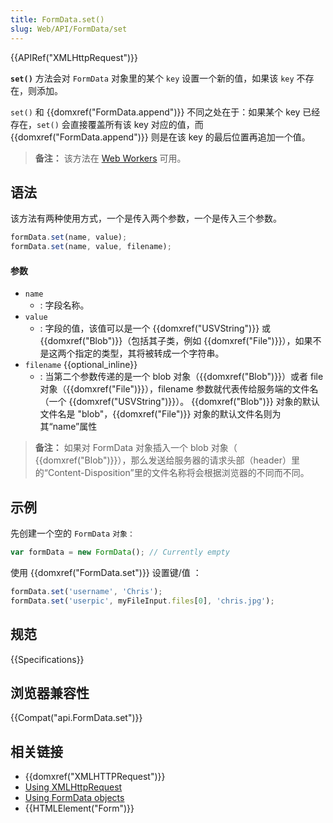 ```yaml
---
title: FormData.set()
slug: Web/API/FormData/set
---
```

{{APIRef("XMLHttpRequest")}}

**`set()`** 方法会对 `FormData` 对象里的某个 `key` 设置一个新的值，如果该 `key` 不存在，则添加。

`set()` 和 {{domxref("FormData.append")}} 不同之处在于：如果某个 key 已经存在，`set()` 会直接覆盖所有该 key 对应的值，而 {{domxref("FormData.append")}} 则是在该 key 的最后位置再追加一个值。

> **备注：** 该方法在 [Web Workers](/zh-CN/docs/Web/API/Web_Workers_API) 可用。

## 语法

该方法有两种使用方式，一个是传入两个参数，一个是传入三个参数。

```js
formData.set(name, value);
formData.set(name, value, filename);
```

#### 参数

- `name`
  - : 字段名称。
- `value`
  - : 字段的值，该值可以是一个 {{domxref("USVString")}} 或 {{domxref("Blob")}}（包括其子类，例如 {{domxref("File")}}），如果不是这两个指定的类型，其将被转成一个字符串。
- `filename` {{optional_inline}}
  - : 当第二个参数传递的是一个 blob 对象（{{domxref("Blob")}}）或者 file 对象（{{domxref("File")}}），filename 参数就代表传给服务端的文件名（一个 {{domxref("USVString")}}）。
    {{domxref("Blob")}} 对象的默认文件名是 "blob"，{{domxref("File")}} 对象的默认文件名则为其“name”属性

> **备注：** 如果对 FormData 对象插入一个 blob 对象（ {{domxref("Blob")}}），那么发送给服务器的请求头部（header）里的“Content-Disposition”里的文件名称将会根据浏览器的不同而不同。

## 示例

先创建一个空的 `FormData` `对象：`

```js
var formData = new FormData(); // Currently empty
```

使用 {{domxref("FormData.set")}} 设置键/值 ：

```js
formData.set('username', 'Chris');
formData.set('userpic', myFileInput.files[0], 'chris.jpg');
```

## 规范

{{Specifications}}

## 浏览器兼容性

{{Compat("api.FormData.set")}}

## 相关链接

- {{domxref("XMLHTTPRequest")}}
- [Using XMLHttpRequest](/zh-CN/docs/Web/API/XMLHttpRequest/Using_XMLHttpRequest)
- [Using FormData objects](/zh-CN/docs/Web/API/FormData/Using_FormData_Objects)
- {{HTMLElement("Form")}}
